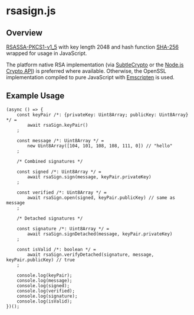 # rsasign.js

## Overview

[RSASSA-PKCS1-v1_5](https://tools.ietf.org/html/rfc3447#section-8.2) with key length 2048 and 
hash function [SHA-256](https://en.wikipedia.org/wiki/SHA-2) wrapped for usage in JavaScript.

The platform native RSA implementation (via
[SubtleCrypto](https://developer.mozilla.org/en-US/docs/Web/API/SubtleCrypto) or the
[Node.js Crypto API](https://nodejs.org/api/crypto.html)) is preferred where available.
Otherwise, the OpenSSL implementation compiled to pure JavaScript with
[Emscripten](https://github.com/kripken/emscripten) is used.

## Example Usage

	(async () => {
		const keyPair /*: {privateKey: Uint8Array; publicKey: Uint8Array} */ =
			await rsaSign.keyPair()
		;

		const message /*: Uint8Array */ =
			new Uint8Array([104, 101, 108, 108, 111, 0]) // "hello"
		;

		/* Combined signatures */

		const signed /*: Uint8Array */ =
			await rsaSign.sign(message, keyPair.privateKey)
		;

		const verified /*: Uint8Array */ =
			await rsaSign.open(signed, keyPair.publicKey) // same as message
		;

		/* Detached signatures */
		
		const signature /*: Uint8Array */ =
			await rsaSign.signDetached(message, keyPair.privateKey)
		;

		const isValid /*: boolean */ =
			await rsaSign.verifyDetached(signature, message, keyPair.publicKey) // true
		;

		console.log(keyPair);
		console.log(message);
		console.log(signed);
		console.log(verified);
		console.log(signature);
		console.log(isValid);
	})();
